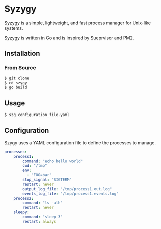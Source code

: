 Syzygy
======

Syzygy is a simple, lightweight, and fast process manager for Unix-like systems.

Syzygy is written in Go and is inspired by Sueprvisor and PM2.

## Installation

### From Source

```bash
$ git clone
$ cd szygy
$ go build
```

## Usage

```bash
$ szg configuration_file.yaml
```

## Configuration

Szygy uses a YAML configuration file to define the processes to manage.

```yaml
processes:
    process1:
        command: "echo hello world"
        cwd: "/tmp"
        env:
          - "FOO=bar"
        stop_signal: "SIGTERM"
        restart: never
        output_log_file: "/tmp/process1.out.log"
        events_log_file: "/tmp/process1.events.log"
    process2:
        command: "ls -alh"
        restart: never
    sleepy:
        command: "sleep 3"
        restart: always
```
